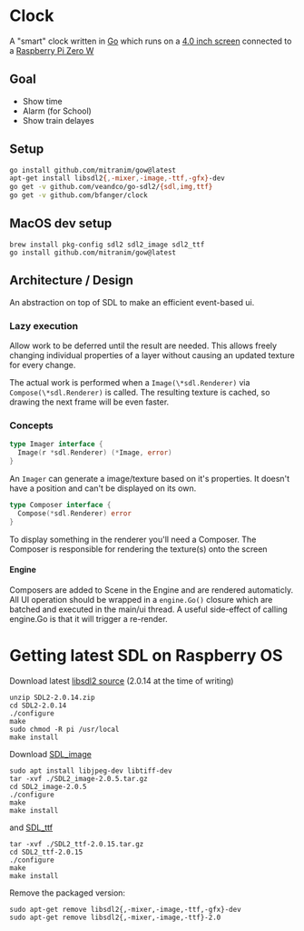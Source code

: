 # Clock

A "smart" clock written in [Go](https://golang.org) which runs on a [4.0 inch screen](https://shop.pimoroni.com/products/hyperpixel-4) connected to a [Raspberry Pi Zero W](https://www.raspberrypi.org/)

## Goal

- Show time
- Alarm (for School)
- Show train delayes

## Setup

```sh
go install github.com/mitranim/gow@latest
apt-get install libsdl2{,-mixer,-image,-ttf,-gfx}-dev
go get -v github.com/veandco/go-sdl2/{sdl,img,ttf}
go get -v github.com/bfanger/clock
```

## MacOS dev setup

```
brew install pkg-config sdl2 sdl2_image sdl2_ttf
go install github.com/mitranim/gow@latest
```

## Architecture / Design

An abstraction on top of SDL to make an efficient event-based ui.

### Lazy execution

Allow work to be deferred until the result are needed. This allows freely changing individual properties of a layer without causing an updated texture for every change.

The actual work is performed when a `Image(\*sdl.Renderer)` via `Compose(\*sdl.Renderer)` is called.
The resulting texture is cached, so drawing the next frame will be even faster.

### Concepts

```go
type Imager interface {
  Image(r *sdl.Renderer) (*Image, error)
}
```

An `Imager` can generate a image/texture based on it's properties.
It doesn't have a position and can't be displayed on its own.

```go
type Composer interface {
  Compose(*sdl.Renderer) error
}
```

To display something in the renderer you'll need a Composer.
The Composer is responsible for rendering the texture(s) onto the screen

#### Engine

Composers are added to Scene in the Engine and are rendered automaticly.
All UI operation should be wrapped in a `engine.Go()` closure which are batched and executed in the main/ui thread.
A useful side-effect of calling engine.Go is that it will trigger a re-render.

# Getting latest SDL on Raspberry OS

Download latest [libsdl2 source](https://www.libsdl.org/download-2.0.php)
(2.0.14 at the time of writing)

```
unzip SDL2-2.0.14.zip
cd SDL2-2.0.14
./configure
make
sudo chmod -R pi /usr/local
make install
```

Download [SDL_image](https://www.libsdl.org/projects/SDL_image/)

```
sudo apt install libjpeg-dev libtiff-dev
tar -xvf ./SDL2_image-2.0.5.tar.gz
cd SDL2_image-2.0.5
./configure
make
make install
```

and [SDL_ttf](https://www.libsdl.org/projects/SDL_ttf/)

```
tar -xvf ./SDL2_ttf-2.0.15.tar.gz
cd SDL2_ttf-2.0.15
./configure
make
make install
```

Remove the packaged version:

```
sudo apt-get remove libsdl2{,-mixer,-image,-ttf,-gfx}-dev
sudo apt-get remove libsdl2{,-mixer,-image,-ttf}-2.0
```
